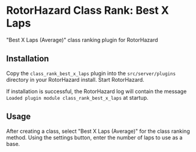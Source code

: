 # RotorHazard Class Rank: Best X Laps
"Best X Laps (Average)" class ranking plugin for RotorHazard

## Installation

Copy the `class_rank_best_x_laps` plugin into the `src/server/plugins` directory in your RotorHazard install. Start RotorHazard.

If installation is successful, the RotorHazard log will contain the message `Loaded plugin module class_rank_best_x_laps` at startup.

## Usage

After creating a class, select "Best X Laps (Average)" for the class ranking method. Using the settings button, enter the number of laps to use as a base.
